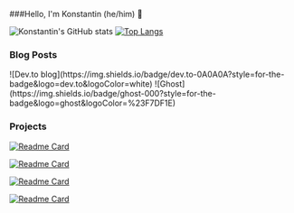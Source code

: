 ###Hello, I'm Konstantin (he/him) 👊

![Konstantin's GitHub stats](https://github-readme-stats.vercel.app/api?username=konstantinstanmeyer&show_icons=true&theme=radical) [![Top Langs](https://github-readme-stats.vercel.app/api/top-langs/?username=konstantinstanmeyer&layout=compact)](https://github.com/konstantinstanmeyer/github-readme-stats)

<h3>Blog Posts</h3>
![Dev.to blog](https://img.shields.io/badge/dev.to-0A0A0A?style=for-the-badge&logo=dev.to&logoColor=white)
![Ghost](https://img.shields.io/badge/ghost-000?style=for-the-badge&logo=ghost&logoColor=%23F7DF1E)

<h3>Projects</h3>

[![Readme Card](https://github-readme-stats.vercel.app/api/pin/?username=konstantinstanmeyer&repo=final-project-phase-2)](https://github.com/konstantinstanmeyer/final-project-phase-2)

[![Readme Card](https://github-readme-stats.vercel.app/api/pin/?username=ericahashert&repo=Phase-3-Frontend)](https://github.com/ericahashert/Phase-3-Frontend)

[![Readme Card](https://github-readme-stats.vercel.app/api/pin/?username=konstantinstanmeyer&repo=final-project-phase-2)](https://github.com/konstantinstanmeyer/final-project-phase-2)

[![Readme Card](https://github-readme-stats.vercel.app/api/pin/?username=konstantinstanmeyer&repo=final-project-phase-2)](https://github.com/konstantinstanmeyer/final-project-phase-2)
<!--
**konstantinstanmeyer/konstantinstanmeyer** is a ✨ _special_ ✨ repository because its `README.md` (this file) appears on your GitHub profile.

Here are some ideas to get you started:

- 🔭 I’m currently working on ...
- 🌱 I’m currently learning ...
- 👯 I’m looking to collaborate on ...
- 🤔 I’m looking for help with ...
- 💬 Ask me about ...
- 📫 How to reach me: ...
- 😄 Pronouns: ...
- ⚡ Fun fact: ...
-->
